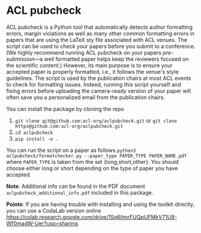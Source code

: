 # ACL pubcheck
ACL pubcheck is a Python tool that automatically detects author formatting errors, margin violations as well as many other common formatting errors in papers that are using the LaTeX sty file associated with ACL venues. The script can be used to check your papers before you submit to a conference. (We highly recommend running ACL pubcheck on your papers *pre-submission*&mdash;a well formatted paper helps keep the reviewers focused on the scientific content.) However, its main purpose is to ensure your accepted paper is properly formatted, i.e., it follows the venue's style guidelines. The script is used by the publication chairs at most ACL events to check for formatting issues. Indeed, running this script yourself and fixing errors before uploading the camera-ready version of your paper will often save you a personalized email from the publication chairs. 

You can install the package by cloning the repo
1. ``git clone git@github.com:acl-org/aclpubcheck.git`` or ``git clone https@github.com:acl-org/aclpubcheck.git``
2. ``cd aclpubcheck``
3. ``pip install -e .``

You can run the script on a paper as follows
``python3 aclpubcheck/formatchecker.py --paper_type PAPER_TYPE PAPER_NAME.pdf`` where ``PAPER_TYPE`` is taken from the set {long,short,other}. You should choose either long or short depending on the type of paper you have accepted.

**Note**: Additional info can be found in the PDF document ``aclpubcheck_additional_info.pdf`` included in this package.

**Pointe**: If you are having trouble with installing and using the toolkit directly, you can use a CodaLab version online https://colab.research.google.com/drive/1Sq6ilmrFUQpUFMkV71U8-Wf0madW-Uer?usp=sharing. 
